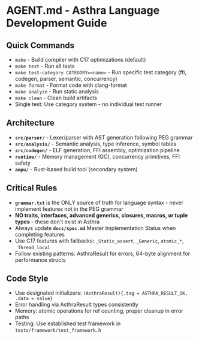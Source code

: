 # AGENT.md - Asthra Language Development Guide

## Quick Commands
- `make` - Build compiler with C17 optimizations (default)  
- `make test` - Run all tests  
- `make test-category CATEGORY=<name>` - Run specific test category (ffi, codegen, parser, semantic, concurrency)
- `make format` - Format code with clang-format
- `make analyze` - Run static analysis
- `make clean` - Clean build artifacts
- Single test: Use category system - no individual test runner

## Architecture
- **`src/parser/`** - Lexer/parser with AST generation following PEG grammar
- **`src/analysis/`** - Semantic analysis, type inference, symbol tables  
- **`src/codegen/`** - ELF generation, FFI assembly, optimization pipeline
- **`runtime/`** - Memory management (GC), concurrency primitives, FFI safety
- **`ampu/`** - Rust-based build tool (secondary system)

## Critical Rules  
- **`grammar.txt`** is the ONLY source of truth for language syntax - never implement features not in the PEG grammar
- **NO traits, interfaces, advanced generics, closures, macros, or tuple types** - these don't exist in Asthra
- Always update **`docs/spec.md`** Master Implementation Status when completing features
- Use C17 features with fallbacks: `_Static_assert`, `_Generic`, `atomic_*`, `_Thread_local`
- Follow existing patterns: AsthraResult for errors, 64-byte alignment for performance structs

## Code Style
- Use designated initializers: `(AsthraResult){.tag = ASTHRA_RESULT_OK, .data = value}`
- Error handling via AsthraResult types consistently  
- Memory: atomic operations for ref counting, proper cleanup in error paths
- Testing: Use established test framework in `tests/framework/test_framework.h`
